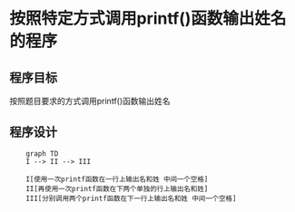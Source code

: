 # 按照特定方式调用printf()函数输出姓名的程序

## 程序目标

按照题目要求的方式调用printf()函数输出姓名

## 程序设计

```mermaid
    graph TD
    I --> II --> III

    I[使用一次printf函数在一行上输出名和姓 中间一个空格]
    II[再使用一次printf函数在下两个单独的行上输出名和姓]
    III[分别调用两个printf函数在下一行上输出名和姓 中间一个空格]
```